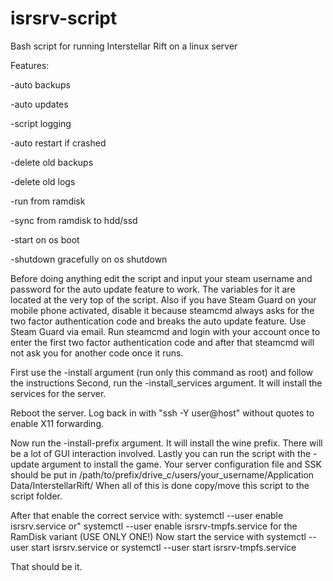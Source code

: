 # isrsrv-script
Bash script for running Interstellar Rift on a linux server

Features:

-auto backups

-auto updates

-script logging

-auto restart if crashed

-delete old backups

-delete old logs

-run from ramdisk

-sync from ramdisk to hdd/ssd

-start on os boot

-shutdown gracefully on os shutdown

Before doing anything edit the script and input your steam username and password for the auto update feature to work.
The variables for it are located at the very top of the script.
Also if you have Steam Guard on your mobile phone activated, disable it because steamcmd always asks for the
two factor authentication code and breaks the auto update feature. Use Steam Guard via email.
Run steamcmd and login with your account once to enter the first two factor authentication code and after that
steamcmd will not ask you for another code once it runs.

First use the -install argument (run only this command as root) and follow the instructions
Second, run the -install_services argument. It will install the services for the server.

Reboot the server.
Log back in with "ssh -Y user@host" without quotes to enable X11 forwarding.

Now run the -install-prefix argument. It will install the wine prefix. There will be a lot of GUI interaction involved.
Lastly you can run the script with the -update argument to install the game.
Your server configuration file and SSK should be put in /path/to/prefix/drive_c/users/your_username/Application Data/InterstellarRift/
When all of this is done copy/move this script to the script folder.

After that enable the correct service with: systemctl --user enable isrsrv.service or"
systemctl --user enable isrsrv-tmpfs.service for the RamDisk variant (USE ONLY ONE!)
Now start the service with systemctl --user start isrsrv.service or systemctl --user start isrsrv-tmpfs.service

That should be it.
